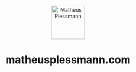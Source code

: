 <p align="center">
  <img alt="Matheus Plessmann" src="https://user-images.githubusercontent.com/12679778/86516378-7756c080-bdf6-11ea-8db2-34afbf194ca4.png" width="90" />
</p>
<h1 align="center">
  matheusplessmann.com
</h1>
